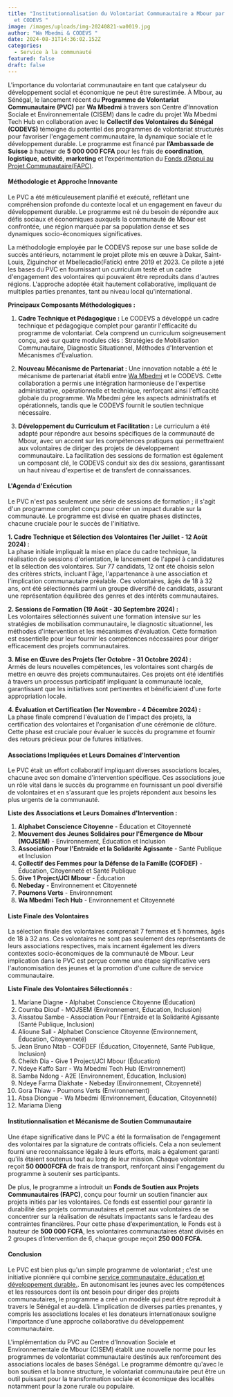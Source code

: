 ```yaml
---
title: "Institutionnalisation du Volontariat Communautaire a Mbour par Wa Mbedmi
  et CODEVS "
image: /images/uploads/img-20240821-wa0019.jpg
author: "Wa Mbedmi & CODEVS "
date: 2024-08-31T14:36:02.152Z
categories:
  - Service à la communauté
featured: false
draft: false
---
```

L'importance du volontariat communautaire en tant que catalyseur du développement social et économique ne peut être surestimée. À Mbour, au Sénégal, le lancement récent du **Programme de Volontariat Communautaire (PVC)** par **Wa Mbedmi** à travers son Centre d’Innovation Sociale et Environnementale (CISEM) dans le cadre du projet Wa Mbedmi Tech Hub en collaboration avec le **Collectif des Volontaires du Sénégal (CODEVS)** témoigne du potentiel des programmes de volontariat structurés pour favoriser l'engagement communautaire, la dynamique sociale et le développement durable. Le programme est financé par **l’Ambassade de Suisse** à hauteur de **5 000 000 FCFA** pour les frais de **coordination**, **logistique**, **activité**, **marketing** et l’expérimentation du [Fonds d’Appui au Projet Communautaire(FAPC)](https://codevsn.org/actualites/questionner-laide-internationale-au-developpement-une-alternative-avec-le-modele-du-codevs/).

#### Méthodologie et Approche Innovante

Le PVC a été méticuleusement planifié et exécuté, reflétant une compréhension profonde du contexte local et un engagement en faveur du développement durable. Le programme est né du besoin de répondre aux défis sociaux et économiques auxquels la communauté de Mbour est confrontée, une région marquée par sa population dense et ses dynamiques socio-économiques significatives.

La méthodologie employée par le CODEVS repose sur une base solide de succès antérieurs, notamment le projet pilote mis en œuvre à Dakar, Saint-Louis, Ziguinchor et Mbellecadio(Fatick) entre 2019 et 2023. Ce pilote a jeté les bases du PVC en fournissant un curriculum testé et un cadre d'engagement des volontaires qui pouvaient être reproduits dans d'autres régions. L'approche adoptée était hautement collaborative, impliquant de multiples parties prenantes, tant au niveau local qu'international.

**Principaux Composants Méthodologiques :**

1. **Cadre Technique et Pédagogique :** Le CODEVS a développé un cadre technique et pédagogique complet pour garantir l'efficacité du programme de volontariat. Cela comprend un curriculum soigneusement conçu, axé sur quatre modules clés : Stratégies de Mobilisation Communautaire, Diagnostic Situationnel, Méthodes d'Intervention et Mécanismes d'Évaluation.

2. **Nouveau Mécanisme de Partenariat :** Une innovation notable a été le mécanisme de partenariat établi entre [Wa Mbedmi](https://codevsn.org/associations/wa-mbedmi/) et le CODEVS. Cette collaboration a permis une intégration harmonieuse de l'expertise administrative, opérationnelle et technique, renforçant ainsi l'efficacité globale du programme. Wa Mbedmi gére les aspects administratifs et opérationnels, tandis que le CODEVS fournit le soutien technique nécessaire.

3. **Développement du Curriculum et Facilitation :** Le curriculum a été adapté pour répondre aux besoins spécifiques de la communauté de Mbour, avec un accent sur les compétences pratiques qui permettraient aux volontaires de diriger des projets de développement communautaire. La facilitation des sessions de formation est également un composant clé, le CODEVS conduit six des dix sessions, garantissant un haut niveau d'expertise et de transfert de connaissances.

#### L'Agenda d'Exécution

Le PVC n'est pas seulement une série de sessions de formation ; il s'agit d'un programme complet conçu pour créer un impact durable sur la communauté. Le programme est divisé en quatre phases distinctes, chacune cruciale pour le succès de l'initiative.

**1. Cadre Technique et Sélection des Volontaires (1er Juillet - 12 Août 2024) :**  
La phase initiale impliquait la mise en place du cadre technique, la réalisation de sessions d'orientation, le lancement de l'appel à candidatures et la sélection des volontaires. Sur 77 candidats, 12 ont été choisis selon des critères stricts, incluant l'âge, l'appartenance à une association et l'implication communautaire préalable. Ces volontaires, âgés de 18 à 32 ans, ont été sélectionnés parmi un groupe diversifié de candidats, assurant une représentation équilibrée des genres et des intérêts communautaires.

**2. Sessions de Formation (19 Août - 30 Septembre 2024) :**  
Les volontaires sélectionnés suivent une formation intensive sur les stratégies de mobilisation communautaire, le diagnostic situationnel, les méthodes d'intervention et les mécanismes d'évaluation. Cette formation est essentielle pour leur fournir les compétences nécessaires pour diriger efficacement des projets communautaires.

**3. Mise en Œuvre des Projets (1er Octobre - 31 Octobre 2024) :**  
Armés de leurs nouvelles compétences, les volontaires sont chargés de mettre en œuvre des projets communautaires. Ces projets ont été identifiés à travers un processus participatif impliquant la communauté locale, garantissant que les initiatives sont pertinentes et bénéficiaient d'une forte appropriation locale.

**4. Évaluation et Certification (1er Novembre - 4 Décembre 2024) :**  
La phase finale comprend l'évaluation de l'impact des projets, la certification des volontaires et l'organisation d'une cérémonie de clôture. Cette phase est cruciale pour évaluer le succès du programme et fournir des retours précieux pour de futures initiatives.

#### Associations Impliquées et Leurs Domaines d'Intervention

Le PVC était un effort collaboratif impliquant diverses associations locales, chacune avec son domaine d'intervention spécifique. Ces associations joue un rôle vital dans le succès du programme en fournissant un pool diversifié de volontaires et en s'assurant que les projets répondent aux besoins les plus urgents de la communauté.

**Liste des Associations et Leurs Domaines d'Intervention :**

1. **Alphabet Conscience Citoyenne** - Éducation et Citoyenneté
2. **Mouvement des Jeunes Solidaires pour l'Émergence de Mbour (MOJSEM)** - Environnement, Éducation et Inclusion
3. **Association Pour l'Entraide et la Solidarité Agissante** - Santé Publique et Inclusion
4. **Collectif des Femmes pour la Défense de la Famille (COFDEF)** - Éducation, Citoyenneté et Santé Publique
5. **Give 1 Project/JCI Mbour** - Éducation
6. **Nebeday** - Environnement et Citoyenneté
7. **Poumons Verts** - Environnement
8. **Wa Mbedmi Tech Hub** - Environnement et Citoyenneté

#### Liste Finale des Volontaires

La sélection finale des volontaires comprenait 7 femmes et 5 hommes, âgés de 18 à 32 ans. Ces volontaires ne sont pas seulement des représentants de leurs associations respectives, mais incarnent également les divers contextes socio-économiques de la communauté de Mbour. Leur implication dans le PVC est perçue comme une étape significative vers l'autonomisation des jeunes et la promotion d'une culture de service communautaire.

**Liste Finale des Volontaires Sélectionnés :**

1. Mariane Diagne - Alphabet Conscience Citoyenne (Éducation)
2. Coumba Diouf - MOJSEM (Environnement, Éducation, Inclusion)
3. Aissatou Sambe - Association Pour l'Entraide et la Solidarité Agissante (Santé Publique, Inclusion)
4. Alioune Sall - Alphabet Conscience Citoyenne (Environnement, Éducation, Citoyenneté)
5. Jean Bruno Ntab - COFDEF (Éducation, Citoyenneté, Santé Publique, Inclusion)
6. Cheikh Dia - Give 1 Project/JCI Mbour (Éducation)
7. Ndeye Kaffo Sarr - Wa Mbedmi Tech Hub (Environnement)
8. Samba Ndong - A2E (Environnement, Éducation, Inclusion)
9. Ndeye Farma Diakhate - Nebeday (Environnement, Citoyenneté)
10. Gora Thiaw - Poumons Verts (Environnement)
11. Absa Diongue - Wa Mbedmi (Environnement, Éducation, Citoyenneté)
12. Mariama Dieng

#### Institutionnalisation et Mécanisme de Soutien Communautaire

Une étape significative dans le PVC a été la formalisation de l'engagement des volontaires par la signature de contrats officiels. Cela a non seulement fourni une reconnaissance légale à leurs efforts, mais a également garanti qu'ils étaient soutenus tout au long de leur mission. Chaque volontaire reçoit **50 0000FCFA** de frais de transport, renforçant ainsi l'engagement du programme à soutenir ses participants.

De plus, le programme a introduit un **Fonds de Soutien aux Projets Communautaires (FAPC)**, conçu pour fournir un soutien financier aux projets initiés par les volontaires. Ce fonds est essentiel pour garantir la durabilité des projets communautaires et permet aux volontaires de se concentrer sur la réalisation de résultats impactants sans le fardeau des contraintes financières. Pour cette phase d’experimentation, le Fonds est à hauteur de **500 000 FCFA**, les volontaires communautaires étant divisés en 2 groupes d’intervention de 6, chaque groupe reçoit **250 000 FCFA**.

#### Conclusion

Le PVC est bien plus qu'un simple programme de volontariat ; c'est une initiative pionnière qui combine [service communautaire, éducation et développement durable.](https://codevsn.org/categories/service-%C3%A0-la-communaut%C3%A9/). En autonomisant les jeunes avec les compétences et les ressources dont ils ont besoin pour diriger des projets communautaires, le programme a créé un modèle qui peut être reproduit à travers le Sénégal et au-delà. L'implication de diverses parties prenantes, y compris les associations locales et les donateurs internationaux souligne l'importance d'une approche collaborative du développement communautaire.

L'implémentation du PVC au Centre d’Innovation Sociale et Environnementale de Mbour (CISEM) établit une nouvelle norme pour les programmes de volontariat communautaire destinés aux renforcement des associations locales de bases Sénégal. Le programme démontre qu'avec le bon soutien et la bonne structure, le volontariat communautaire peut être un outil puissant pour la transformation sociale et économique des localités notamment pour la zone rurale ou populaire.